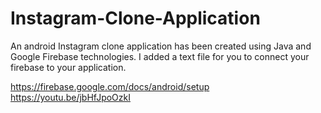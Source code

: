 # Instagram-Clone-Application
An android Instagram clone application has been created using Java and Google Firebase technologies. 
I added a  text file for you to connect your firebase to your application.

https://firebase.google.com/docs/android/setup
https://youtu.be/jbHfJpoOzkI
